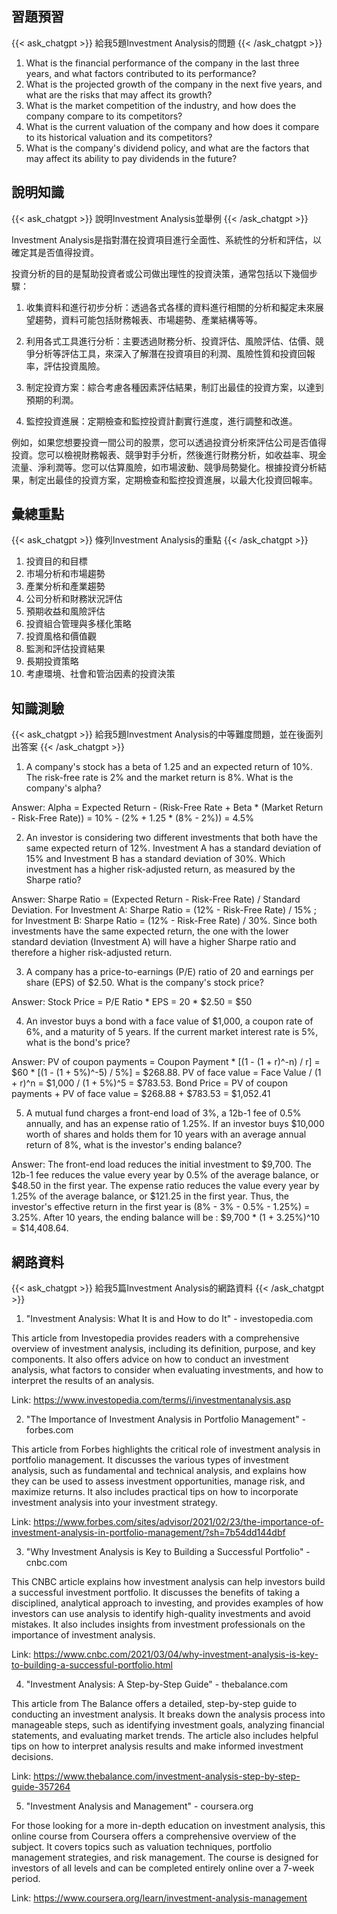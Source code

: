 ## 習題預習
{{< ask_chatgpt >}}
給我5題Investment Analysis的問題
{{< /ask_chatgpt >}}



1. What is the financial performance of the company in the last three years, and what factors contributed to its performance? 
2. What is the projected growth of the company in the next five years, and what are the risks that may affect its growth? 
3. What is the market competition of the industry, and how does the company compare to its competitors? 
4. What is the current valuation of the company and how does it compare to its historical valuation and its competitors? 
5. What is the company's dividend policy, and what are the factors that may affect its ability to pay dividends in the future?   

## 說明知識
{{< ask_chatgpt >}}
說明Investment Analysis並舉例
{{< /ask_chatgpt >}}



Investment Analysis是指對潛在投資項目進行全面性、系統性的分析和評估，以確定其是否值得投資。

投資分析的目的是幫助投資者或公司做出理性的投資決策，通常包括以下幾個步驟：

1. 收集資料和進行初步分析：透過各式各樣的資料進行相關的分析和擬定未來展望趨勢，資料可能包括財務報表、市場趨勢、產業結構等等。

2. 利用各式工具進行分析：主要透過財務分析、投資評估、風險評估、估價、競爭分析等評估工具，來深入了解潛在投資項目的利潤、風險性質和投資回報率，評估投資風險。

3. 制定投資方案：綜合考慮各種因素評估結果，制訂出最佳的投資方案，以達到預期的利潤。

4. 監控投資進展：定期檢查和監控投資計劃實行進度，進行調整和改進。

例如，如果您想要投資一間公司的股票，您可以透過投資分析來評估公司是否值得投資。您可以檢視財務報表、競爭對手分析，然後進行財務分析，如收益率、現金流量、淨利潤等。您可以估算風險，如市場波動、競爭局勢變化。根據投資分析結果，制定出最佳的投資方案，定期檢查和監控投資進展，以最大化投資回報率。   

## 彙總重點
{{< ask_chatgpt >}}
條列Investment Analysis的重點
{{< /ask_chatgpt >}}



1. 投資目的和目標
2. 市場分析和市場趨勢
3. 產業分析和產業趨勢
4. 公司分析和財務狀況評估
5. 預期收益和風險評估
6. 投資組合管理與多樣化策略
7. 投資風格和價值觀
8. 監測和評估投資結果
9. 長期投資策略
10. 考慮環境、社會和管治因素的投資決策   

## 知識測驗
{{< ask_chatgpt >}}
給我5題Investment Analysis的中等難度問題，並在後面列出答案
{{< /ask_chatgpt >}}



1. A company's stock has a beta of 1.25 and an expected return of 10%. The risk-free rate is 2% and the market return is 8%. What is the company's alpha?

Answer: Alpha = Expected Return - (Risk-Free Rate + Beta * (Market Return - Risk-Free Rate)) = 10% - (2% + 1.25 * (8% - 2%)) = 4.5%

2. An investor is considering two different investments that both have the same expected return of 12%. Investment A has a standard deviation of 15% and Investment B has a standard deviation of 30%. Which investment has a higher risk-adjusted return, as measured by the Sharpe ratio?

Answer: Sharpe Ratio = (Expected Return - Risk-Free Rate) / Standard Deviation. For Investment A: Sharpe Ratio = (12% - Risk-Free Rate) / 15% ; for Investment B: Sharpe Ratio = (12% - Risk-Free Rate) / 30%. Since both investments have the same expected return, the one with the lower standard deviation (Investment A) will have a higher Sharpe ratio and therefore a higher risk-adjusted return.

3. A company has a price-to-earnings (P/E) ratio of 20 and earnings per share (EPS) of $2.50. What is the company's stock price?

Answer: Stock Price = P/E Ratio * EPS = 20 * $2.50 = $50

4. An investor buys a bond with a face value of $1,000, a coupon rate of 6%, and a maturity of 5 years. If the current market interest rate is 5%, what is the bond's price?

Answer: PV of coupon payments = Coupon Payment * [(1 - (1 + r)^-n) / r] = $60 * [(1 - (1 + 5%)^-5) / 5%] = $268.88. PV of face value = Face Value / (1 + r)^n = $1,000 / (1 + 5%)^5 = $783.53. Bond Price = PV of coupon payments + PV of face value = $268.88 + $783.53 = $1,052.41

5. A mutual fund charges a front-end load of 3%, a 12b-1 fee of 0.5% annually, and has an expense ratio of 1.25%. If an investor buys $10,000 worth of shares and holds them for 10 years with an average annual return of 8%, what is the investor's ending balance?

Answer: The front-end load reduces the initial investment to $9,700. The 12b-1 fee reduces the value every year by 0.5% of the average balance, or $48.50 in the first year. The expense ratio reduces the value every year by 1.25% of the average balance, or $121.25 in the first year. Thus, the investor's effective return in the first year is (8% - 3% - 0.5% - 1.25%) = 3.25%. After 10 years, the ending balance will be : $9,700 * (1 + 3.25%)^10 = $14,408.64.   

## 網路資料
{{< ask_chatgpt >}}
給我5篇Investment Analysis的網路資料
{{< /ask_chatgpt >}}



1. "Investment Analysis: What It is and How to do It" - investopedia.com

This article from Investopedia provides readers with a comprehensive overview of investment analysis, including its definition, purpose, and key components. It also offers advice on how to conduct an investment analysis, what factors to consider when evaluating investments, and how to interpret the results of an analysis. 

Link: https://www.investopedia.com/terms/i/investmentanalysis.asp 

2. "The Importance of Investment Analysis in Portfolio Management" - forbes.com

This article from Forbes highlights the critical role of investment analysis in portfolio management. It discusses the various types of investment analysis, such as fundamental and technical analysis, and explains how they can be used to assess investment opportunities, manage risk, and maximize returns. It also includes practical tips on how to incorporate investment analysis into your investment strategy. 

Link: https://www.forbes.com/sites/advisor/2021/02/23/the-importance-of-investment-analysis-in-portfolio-management/?sh=7b54dd144dbf 

3. "Why Investment Analysis is Key to Building a Successful Portfolio" - cnbc.com

This CNBC article explains how investment analysis can help investors build a successful investment portfolio. It discusses the benefits of taking a disciplined, analytical approach to investing, and provides examples of how investors can use analysis to identify high-quality investments and avoid mistakes. It also includes insights from investment professionals on the importance of investment analysis. 

Link: https://www.cnbc.com/2021/03/04/why-investment-analysis-is-key-to-building-a-successful-portfolio.html 

4. "Investment Analysis: A Step-by-Step Guide" - thebalance.com

This article from The Balance offers a detailed, step-by-step guide to conducting an investment analysis. It breaks down the analysis process into manageable steps, such as identifying investment goals, analyzing financial statements, and evaluating market trends. The article also includes helpful tips on how to interpret analysis results and make informed investment decisions. 

Link: https://www.thebalance.com/investment-analysis-step-by-step-guide-357264 

5. "Investment Analysis and Management" - coursera.org

For those looking for a more in-depth education on investment analysis, this online course from Coursera offers a comprehensive overview of the subject. It covers topics such as valuation techniques, portfolio management strategies, and risk management. The course is designed for investors of all levels and can be completed entirely online over a 7-week period. 

Link: https://www.coursera.org/learn/investment-analysis-management   

